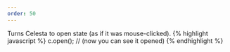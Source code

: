 ```yaml
---
order: 50
---
```

Turns Celesta to open state (as if it was mouse-clicked).
{% highlight javascript %}
c.open(); // (now you can see it opened)
{% endhighlight %}
